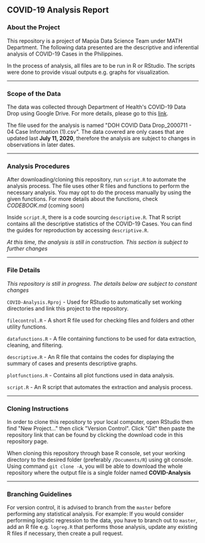 ## COVID-19 Analysis Report

### About the Project

This repository is a project of Mapúa Data Science Team under MATH Department. The following data presented are the descriptive and inferential analysis of COVID-19 Cases in the Philippines.

In the process of analysis, all files are to be run in R or RStudio. The scripts were done to provide visual outputs e.g. graphs for visualization. 

---

### Scope of the Data

The data was collected through Department of Health's COVID-19 Data Drop using Google Drive. For more details, please go to this [link](https://drive.google.com/drive/folders/1UelgRGmUGNMKH1Q3nzqTj57V41bjmnxg?usp=sharing).

The file used for the analysis is named "DOH COVID Data Drop_2000711 - 04 Case Information (1).csv". The data covered are only cases that are updated last **July 11, 2020**, therefore the analysis are subject to changes in observations in later dates.

---

### Analysis Procedures

After downloading/cloning this repository, run `script.R` to automate the analysis process. The file uses other R files and functions to perform the necessary analysis. You may opt to do the process manually by using the given functions. For more details about the functions, check *CODEBOOK.md* (coming soon)

Inside `script.R`, there is a code sourcing `descriptive.R`. That R script contains all the descriptive statistics of the COVID-19 Cases. You can find the guides for reproduction by accessing `descriptive.R`.

*At this time, the analysis is still in construction. This section is subject to further changes*

---

### File Details

*This repository is still in progress. The details below are subject to constant changes*

`COVID-Analysis.Rproj` - Used for RStudio to automatically set working directories and link this project to the repository.

`filecontrol.R` - A short R file used for checking files and folders and other utility functions.

`datafunctions.R` - A file containing functions to be used for data extraction, cleaning, and filtering.

`descriptive.R` - An R file that contains the codes for displaying the summary of cases and presents descriptive graphs.

`plotfunctions.R` - Contains all plot functions used in data analysis.

`script.R` - An R script that automates the extraction and analysis process.

---

### Cloning Instructions

In order to clone this repository to your local computer, open RStudio then find "New Project..." then click "Version Control". Click "Git" then paste the repository link that can be found by clicking the download code in this repository page.

When cloning this repository through base R console, set your working directory to the desired folder (preferably `/Documents/R`) using git console. Using command `git clone -A`, you will be able to download the whole repository where the output file is a single folder named **COVID-Analysis**

---

### Branching Guidelines

For version control, it is advised to branch from the `master` before performing any statistical analysis. For example: If you would consider performing logistic regression to the data, you have to branch out to `master`, add an R file e.g. `logreg.R` that performs those analysis, update any existing R files if necessary, then create a pull request.
